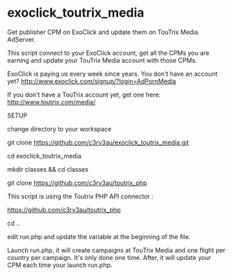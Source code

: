 # exoclick_toutrix_media
Get publisher CPM on ExoClick and update them on TouTrix Media AdServer.

This script connect to your ExoClick account, get all the CPMs you are earning and update your TouTrix Media account with those CPMs.

ExoClick is paying us every week since years. You don't have an account yet?
http://www.exoclick.com/signup/?login=AdPornMedia

If you don't have a TouTrix account yet, get one here:
http://www.toutrix.com/media/

SETUP

change directory to your workspace

git clone https://github.com/c3rv3au/exoclick_toutrix_media.git

cd exoclick_toutrix_media

mkdir classes && cd classes

git clone https://github.com/c3rv3au/toutrix_php


This script is using the Toutrix PHP API connector :

https://github.com/c3rv3au/toutrix_php

cd ..

edit run.php and update the variable at the beginning of the file.

Launch run.php, it will create campaigns at TouTrix Media and one flight per country per campaign. It's only done one time. After, it will update your CPM each time your launch run.php.
